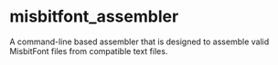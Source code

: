 # misbitfont_assembler
A command-line based assembler that is designed to assemble valid MisbitFont files from compatible text files.
